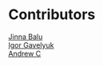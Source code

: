 # Contributors

[Jinna Balu](https://github.com/JinnaBalu)  
[Igor Gavelyuk](https://github.com/igavelyuk)  
[Andrew C](https://github.com/cercei)  
